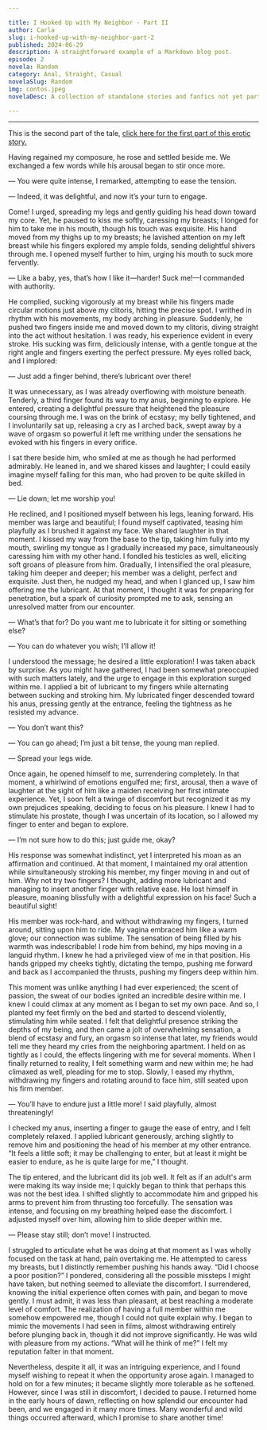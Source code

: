 ```yaml
---

title: I Hooked Up with My Neighbor - Part II  
author: Carla  
slug: i-hooked-up-with-my-neighbor-part-2  
published: 2024-06-29  
description: A straightforward example of a Markdown blog post.  
episode: 2  
novela: Random  
category: Anal, Straight, Casual  
novelaSlug: Random  
img: contos.jpeg
novelaDesc: A collection of standalone stories and fanfics not yet part of a series.  

---
```

---

This is the second part of the tale, [click here for the first part of this erotic story.](https://feminivefanfics.com.br/EroticStories/i-gave-myself-to-the-neighbor-part-i "Erotic tale in two parts")

Having regained my composure, he rose and settled beside me. We exchanged a few words while his arousal began to stir once more.

— You were quite intense, I remarked, attempting to ease the tension.

— Indeed, it was delightful, and now it’s your turn to engage.

Come! I urged, spreading my legs and gently guiding his head down toward my core. Yet, he paused to kiss me softly, caressing my breasts; I longed for him to take me in his mouth, though his touch was exquisite. His hand moved from my thighs up to my breasts; he lavished attention on my left breast while his fingers explored my ample folds, sending delightful shivers through me. I opened myself further to him, urging his mouth to suck more fervently.

— Like a baby, yes, that’s how I like it—harder! Suck me!—I commanded with authority.

He complied, sucking vigorously at my breast while his fingers made circular motions just above my clitoris, hitting the precise spot. I writhed in rhythm with his movements, my body arching in pleasure. Suddenly, he pushed two fingers inside me and moved down to my clitoris, diving straight into the act without hesitation. I was ready, his experience evident in every stroke. His sucking was firm, deliciously intense, with a gentle tongue at the right angle and fingers exerting the perfect pressure. My eyes rolled back, and I implored:

— Just add a finger behind, there’s lubricant over there!

It was unnecessary, as I was already overflowing with moisture beneath. Tenderly, a third finger found its way to my anus, beginning to explore. He entered, creating a delightful pressure that heightened the pleasure coursing through me. I was on the brink of ecstasy; my belly tightened, and I involuntarily sat up, releasing a cry as I arched back, swept away by a wave of orgasm so powerful it left me writhing under the sensations he evoked with his fingers in every orifice.

I sat there beside him, who smiled at me as though he had performed admirably. He leaned in, and we shared kisses and laughter; I could easily imagine myself falling for this man, who had proven to be quite skilled in bed.

— Lie down; let me worship you!

He reclined, and I positioned myself between his legs, leaning forward. His member was large and beautiful; I found myself captivated, teasing him playfully as I brushed it against my face. We shared laughter in that moment. I kissed my way from the base to the tip, taking him fully into my mouth, swirling my tongue as I gradually increased my pace, simultaneously caressing him with my other hand. I fondled his testicles as well, eliciting soft groans of pleasure from him. Gradually, I intensified the oral pleasure, taking him deeper and deeper; his member was a delight, perfect and exquisite. Just then, he nudged my head, and when I glanced up, I saw him offering me the lubricant. At that moment, I thought it was for preparing for penetration, but a spark of curiosity prompted me to ask, sensing an unresolved matter from our encounter.

— What’s that for? Do you want me to lubricate it for sitting or something else?

— You can do whatever you wish; I’ll allow it!

I understood the message; he desired a little exploration! I was taken aback by surprise. As you might have gathered, I had been somewhat preoccupied with such matters lately, and the urge to engage in this exploration surged within me. I applied a bit of lubricant to my fingers while alternating between sucking and stroking him. My lubricated finger descended toward his anus, pressing gently at the entrance, feeling the tightness as he resisted my advance.

— You don’t want this?

— You can go ahead; I’m just a bit tense, the young man replied.

— Spread your legs wide.

Once again, he opened himself to me, surrendering completely. In that moment, a whirlwind of emotions engulfed me; first, arousal, then a wave of laughter at the sight of him like a maiden receiving her first intimate experience. Yet, I soon felt a twinge of discomfort but recognized it as my own prejudices speaking, deciding to focus on his pleasure. I knew I had to stimulate his prostate, though I was uncertain of its location, so I allowed my finger to enter and began to explore.

— I’m not sure how to do this; just guide me, okay?

His response was somewhat indistinct, yet I interpreted his moan as an affirmation and continued. At that moment, I maintained my oral attention while simultaneously stroking his member, my finger moving in and out of him. Why not try two fingers? I thought, adding more lubricant and managing to insert another finger with relative ease. He lost himself in pleasure, moaning blissfully with a delightful expression on his face! Such a beautiful sight!

His member was rock-hard, and without withdrawing my fingers, I turned around, sitting upon him to ride. My vagina embraced him like a warm glove; our connection was sublime. The sensation of being filled by his warmth was indescribable! I rode him from behind, my hips moving in a languid rhythm. I knew he had a privileged view of me in that position. His hands gripped my cheeks tightly, dictating the tempo, pushing me forward and back as I accompanied the thrusts, pushing my fingers deep within him.

This moment was unlike anything I had ever experienced; the scent of passion, the sweat of our bodies ignited an incredible desire within me. I knew I could climax at any moment as I began to set my own pace. And so, I planted my feet firmly on the bed and started to descend violently, stimulating him while seated. I felt that delightful presence striking the depths of my being, and then came a jolt of overwhelming sensation, a blend of ecstasy and fury, an orgasm so intense that later, my friends would tell me they heard my cries from the neighboring apartment. I held on as tightly as I could, the effects lingering with me for several moments. When I finally returned to reality, I felt something warm and new within me; he had climaxed as well, pleading for me to stop. Slowly, I eased my rhythm, withdrawing my fingers and rotating around to face him, still seated upon his firm member.

— You’ll have to endure just a little more! I said playfully, almost threateningly!

I checked my anus, inserting a finger to gauge the ease of entry, and I felt completely relaxed. I applied lubricant generously, arching slightly to remove him and positioning the head of his member at my other entrance. “It feels a little soft; it may be challenging to enter, but at least it might be easier to endure, as he is quite large for me,” I thought.

The tip entered, and the lubricant did its job well. It felt as if an adult's arm were making its way inside me; I quickly began to think that perhaps this was not the best idea. I shifted slightly to accommodate him and gripped his arms to prevent him from thrusting too forcefully. The sensation was intense, and focusing on my breathing helped ease the discomfort. I adjusted myself over him, allowing him to slide deeper within me.

— Please stay still; don’t move! I instructed.

I struggled to articulate what he was doing at that moment as I was wholly focused on the task at hand, pain overtaking me. He attempted to caress my breasts, but I distinctly remember pushing his hands away. “Did I choose a poor position?” I pondered, considering all the possible missteps I might have taken, but nothing seemed to alleviate the discomfort. I surrendered, knowing the initial experience often comes with pain, and began to move gently. I must admit, it was less than pleasant, at best reaching a moderate level of comfort. The realization of having a full member within me somehow empowered me, though I could not quite explain why. I began to mimic the movements I had seen in films, almost withdrawing entirely before plunging back in, though it did not improve significantly. He was wild with pleasure from my actions. “What will he think of me?” I felt my reputation falter in that moment.

Nevertheless, despite it all, it was an intriguing experience, and I found myself wishing to repeat it when the opportunity arose again. I managed to hold on for a few minutes; it became slightly more tolerable as he softened. However, since I was still in discomfort, I decided to pause. I returned home in the early hours of dawn, reflecting on how splendid our encounter had been, and we engaged in it many more times. Many wonderful and wild things occurred afterward, which I promise to share another time!